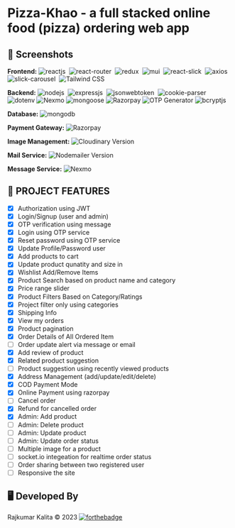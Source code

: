 # Pizza-Khao - a full stacked online food (pizza) ordering web app

## 📜 Screenshots

**Frontend:** ![reactjs](https://img.shields.io/badge/React-20232A?style=for-the-badge&logo=react&logoColor=61DAFB)&nbsp; ![react-router](https://img.shields.io/badge/React_Router-CA4245?style=for-the-badge&logo=react-router&logoColor=white)&nbsp;
![redux](https://img.shields.io/badge/Redux-593D88?style=for-the-badge&logo=redux&logoColor=white)&nbsp;
![mui](https://img.shields.io/badge/Material--UI-0081CB?style=for-the-badge&logo=material-ui&logoColor=white)&nbsp;
![react-slick](https://img.shields.io/badge/react-slick-f39c12?style=for-the-badge&logo=chartdotjs&logoColor=white)&nbsp;
![axios](https://img.shields.io/badge/Axios-8e44ad?style=for-the-badge&logo=chartdotjs&logoColor=white)&nbsp;
![slick-carousel](https://img.shields.io/badge/slick-carousel-FF6384?style=for-the-badge&logo=chartdotjs&logoColor=white)&nbsp;
![Tailwind CSS](https://img.shields.io/badge/Tailwind%20CSS-v2.2.7-blue)

**Backend:** ![nodejs](https://img.shields.io/badge/Node.js-43853D?style=for-the-badge&logo=node.js&logoColor=white)&nbsp; ![expressjs](https://img.shields.io/badge/Express.js-000000?style=for-the-badge&logo=express&logoColor=white)&nbsp;
![jsonwebtoken](https://img.shields.io/badge/JWT-000000?style=for-the-badge&logo=JSON%20web%20tokens&logoColor=white)&nbsp; ![cookie-parser](https://img.shields.io/badge/cookie--parser-v1.4.5-blue?logo=npm)
![dotenv](https://img.shields.io/badge/dotenv-v8.2.0-green?logo=dotenv&logoColor=white) ![Nexmo](https://img.shields.io/badge/Nexmo-v2.10.0-7B16FF?logo=nexmo&logoColor=white)
![mongoose](https://img.shields.io/badge/mongoose-v6.1.2-green) ![Razorpay](https://img.shields.io/badge/Razorpay-02042B?style=for-the-badge&logo=razorpay&logoColor=3395FF)
![OTP Generator](https://img.shields.io/badge/OTP%20Generator-v1.0.2-green?logo=Shield.io&logoColor=white) ![bcryptjs](https://img.shields.io/badge/bcryptjs-v2.4.3-green?logo=JavaScript&logoColor=white)

**Database:** ![mongodb](https://img.shields.io/badge/MongoDB-4EA94B?style=for-the-badge&logo=mongodb&logoColor=white)&nbsp;

**Payment Gateway:** ![Razorpay](https://img.shields.io/badge/Razorpay-02042B?style=for-the-badge&logo=razorpay&logoColor=3395FF)

**Image Management:** ![Cloudinary Version](https://img.shields.io/npm/v/cloudinary?label=Cloudinary)

**Mail Service:** ![Nodemailer Version](https://img.shields.io/npm/v/nodemailer?label=Nodemailer)

**Message Service:** ![Nexmo](https://img.shields.io/badge/Nexmo-v2.10.0-7B16FF?logo=nexmo&logoColor=white)


## 🚀 PROJECT FEATURES

- [x] Authorization using JWT
- [x] Login/Signup (user and admin)
- [x] OTP verification using message
- [x] Login using OTP service
- [x] Reset password using OTP service
- [x] Update Profile/Password user
- [x] Add products to cart
- [x] Update product qunatity and size in
- [x] Wishlist Add/Remove Items
- [x] Product Search based on product name and category
- [x] Price range slider
- [x] Product Filters Based on Category/Ratings
- [x] Project filter only using categories
- [x] Shipping Info
- [x] View my orders
- [x] Product pagination
- [x] Order Details of All Ordered Item
- [ ] Order update alert via message or email
- [x] Add review of product
- [x] Related product suggestion
- [ ] Product suggestion using recently viewed products
- [x] Address Management (add/update/edit/delete)
- [x] COD Payment Mode
- [x] Online Payment using razorpay
- [ ] Cancel order
- [x] Refund for cancelled order
- [x] Admin: Add product
- [ ] Admin: Delete product
- [ ] Admin: Update product
- [ ] Admin: Update order status
- [ ] Multiple image for a product
- [ ] socket.io integeation for realtime order status
- [ ] Order sharing between two registered user
- [ ] Responsive the site

## 🖥️ Developed By

Rajkumar Kalita © 2023
[![forthebadge](https://forthebadge.com/images/badges/built-with-love.svg)](https://forthebadge.com)
